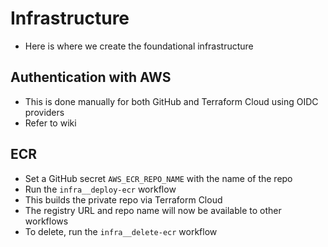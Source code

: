 # Infrastructure

- Here is where we create the foundational infrastructure

## Authentication with AWS

- This is done manually for both GitHub and Terraform Cloud using OIDC providers
- Refer to wiki

## ECR

- Set a GitHub secret `AWS_ECR_REPO_NAME` with the name of the repo
- Run the `infra__deploy-ecr` workflow
- This builds the private repo via Terraform Cloud
- The registry URL and repo name will now be available to other workflows
- To delete, run the `infra__delete-ecr` workflow
